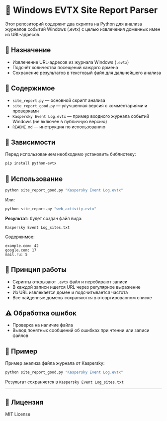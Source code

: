 # 🔎 Windows EVTX Site Report Parser

Этот репозиторий содержит два скрипта на Python для анализа журналов событий Windows (.evtx) с целью извлечения доменных имен из URL-адресов.

## 📌 Назначение

- Извлечение URL-адресов из журнала Windows (`.evtx`)
- Подсчёт количества посещений каждого домена
- Сохранение результатов в текстовый файл для дальнейшего анализа

## 📁 Содержимое

- `site_report.py` — основной скрипт анализа
- `site_report_good.py` — улучшенная версия с комментариями и проверками
- `Kaspersky Event Log.evtx` — пример входного журнала событий Windows (не включён в публичную версию)
- `README.md` — инструкция по использованию

## 🧰 Зависимости

Перед использованием необходимо установить библиотеку:

```bash
pip install python-evtx
```

## 🚀 Использование

```bash
python site_report_good.py "Kaspersky Event Log.evtx"
```

Или:

```bash
python site_report.py "web_activity.evtx"
```

**Результат:** будет создан файл вида:

```
Kaspersky Event Log_sites.txt
```

Содержимое:

```
example.com: 42
google.com: 17
mail.ru: 5
```

## 📝 Принцип работы

- Скрипты открывают `.evtx` файл и перебирают записи
- В каждой записи ищется URL через регулярное выражение
- Из URL извлекается домен и подсчитывается частота
- Все найденные домены сохраняются в отсортированном списке

## ⚠️ Обработка ошибок

- Проверка на наличие файла
- Вывод понятных сообщений об ошибках при чтении или записи файлов

## 🧪 Пример

Пример анализа файла журнала от Kaspersky:

```bash
python site_report_good.py "Kaspersky Event Log.evtx"
```

Результат сохраняется в `Kaspersky Event Log_sites.txt`

---

## 📄 Лицензия

MIT License